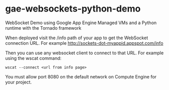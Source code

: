 gae-websockets-python-demo
==========================

WebSocket Demo using Google App Engine Managed VMs and a Python runtime with the Tornado framework


When deployed visit the /info path of your app to get the WebSocket connection URL.
For example http://sockets-dot-myappid.appspot.com/info

Then you can use any websocket client to connect to that URL. For example using the wscat command:

    wscat --connect <url from info page>


You must allow port 8080 on the default network on Compute Engine for your project.

